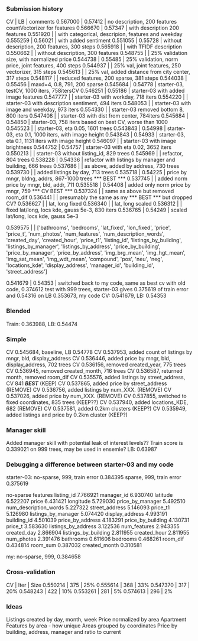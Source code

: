 ### Submission history
CV | LB | comments
0.567000 | 0.57412 | no description, 200 features countVectorizer for features
0.566670 | 0.57347 | with description 200 features
0.551920 |         | with categorical, descripion, features and weekday
0.555259 | 0.56021 | with added sentiment
0.551055 | 0.55728 | without description, 200 features, 300 steps
0.565918 |         | with TFIDF description
0.550662 |         | without description, 300 features
0.548755 | 		   | 25% validation size, with normalized price
0.544738 | 0.55485 | 25% validation, norm price, joint features, 400 steps
0.544937 |         | 25% val, joint features, 250 vectorizer, 315 steps
0.545613 |         | 25% val, added distance from city center, 317 steps
0.548117 |         | reduced features, 200 sparse, 381 steps
0.544038 | 0.55456 | maxd=4, 0.8, 791, 200 sparse
0.545684 | 0.54778 | starter-03, testCV, 1000 iters, 758itersCV
0.546251 | 0.55186 | starter-03 with added image features
0.547777 |         | starter-03 with workday, 718 iters
0.554220 |         | starter-03 with description sentiment, 494 iters
0.548053 |         | starter-03 with image and weekday, 973 iters
0.554330 |         | starter-03 removed bottom 8, 800 iters
0.547408 |         | starter-03 with dist from center, 784iters
0.545684 | 0.54850 | starter-03, 758 iters based on best CV, worse than 1000
0.545523 |         | starter-03, eta 0.05, 1601 trees
0.543843 | 0.54998 | starter-03, eta 0.1, 1000 iters, with image height
0.543843 | 0.54933 | starter-03, eta 0.1, 1131 iters with image height
0.546097 |         | starter-03 with image brightness
0.544752 | 0.54757 | starter-03 with eta 0.02, 3652 iters
0.550213 |         | starter-03 without listing_id, 829 trees
0.545969 |         | refactor, 804 trees
0.538228 | 0.54336 | refactor with listings by manager and building, 666 trees
0.537686 |         | as above, added by address, 730 trees
0.539730 |         | added listings by day, 713 trees
0.535718 | 0.54225 | price by mngr, bldng, addrs, 867-1000 trees *** BEST ***
0.537745 |         | added norm price by mngr, bld, addr, 711
0.535518 | 0.54408 | added only norm price by mngr, 759 *** CV BEST ***
0.537324 |         | same as above but removed room_dif
0.536441 |         | presumably the same as my *** BEST *** but dropped CV?
0.536627 |         | lat, long fixed
0.536340 |         | lat, long scaled
0.536312 |         | fixed lat/long, locs kde, gauss 5e-3, 830 iters
0.536765 | 0.54249 | scaled lat/long, locs kde, gauss 5e-3

0.539575 |         | ['bathrooms', 'bedrooms', 'lat_fixed', 'lon_fixed', 'price', 'price_t', 'num_photos', 'num_features', 'num_description_words', 'created_day', 'created_hour', 'price_t1', 'listing_id', 'listings_by_building', 'listings_by_manager', 'listings_by_address', 'price_by_building', 'price_by_manager', 'price_by_address', 'img_brg_mean', 'img_hgt_mean', 'img_sat_mean', 'img_wdt_mean', 'compound', 'pos', 'neu', 'neg', 'locations_kde', 'display_address', 'manager_id', 'building_id', 'street_address']

0.541679 | 0.54353 | switched back to my code, same as best cv with old code, 0.374612 test with 999 trees, starter-03 gives 0.375619 of train error and 0.54316 on LB
0.353673, my code CV: 0.541679, LB: 0.54353

### Blended
Train: 0.363988, LB: 0.54474

### Simple
CV 0.545684, baseline, LB 0.54778
CV 0.537953, added count of listings by mngr, bld, display_address
CV 0.536446, added price by mngr, bld, display_address, 702 trees
CV 0.536156, removed created_year, 775 trees
CV 0.536945, removed created_month, 716 trees
CV 0.536587, returned month, removed room_dif
CV 0.535576, added listings by street_address, CV 841 ***BEST*** (KEEP)
CV 0.537865, added price by street_address (REMOVE)
CV 0.536756, added listings by num_XXX. (REMOVE)
CV 0.537026, added price by num_XXX. (REMOVE)
CV 0.537855, switched to fixed coordinates, 835 trees (KEEP??)
CV 0.537940, added locations_KDE, 682 (REMOVE)
CV 0.537581, added 0.2km clusters (KEEP?)
CV 0.535949, added listings and price by 0.2km cluster (KEEP?)

### Manager skill
Added manager skill with potential leak of interest levels??
Train score is 0.339021 on 999 trees, may be used in ensemle?
LB: 0.63987

### Debugging a difference between starter-03 and my code
starter-03:
no-sparse, 999, train error 0.384395
sparse, 999, train error 0.375619

no-sparse features
listing_id               7.766921
manager_id               6.930740
latitude                 6.522207
price                    6.431421
longitude                5.729030
price_by_manager         5.492510
num_description_words    5.227322
street_address           5.146093
price_t1                 5.126980
listings_by_manager      5.074420
display_address          4.993191
building_id              4.501039
price_by_address         4.183291
price_by_building        4.130731
price_t                  3.583630
listings_by_address      3.122536
num_features             2.943355
created_day              2.866904
listings_by_building     2.811955
created_hour             2.811955
num_photos               2.391476
bathrooms                0.611606
bedrooms                 0.468261
room_dif                 0.434814
room_sum                 0.387032
created_month            0.310581

my:
no-sparse, 999, 0.384658 

### Cross-validation
CV | Iter | Size
0.550214 | 375 | 25%
0.555614 | 368 | 33%
0.547370 | 317 | 20%
0.548243 | 422 | 10%
0.553261 | 281 | 5%
0.574613 | 296 | 2%

### Ideas
Listings created by day, month, week
Price normalized by area
Apartment Features by area - how unique
Areas grouped by coordinates
Price by building, address, manager and ratio to current